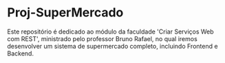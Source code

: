 # Proj-SuperMercado
Este repositório é dedicado ao módulo da faculdade 'Criar Serviços Web com REST', ministrado pelo professor Bruno Rafael, no qual iremos desenvolver um sistema de supermercado completo, incluindo Frontend e Backend.
